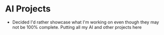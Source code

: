 # AI Projects
- Decided I'd rather showcase what I'm working on even though they may not be 100% complete. Putting all my AI and other projects here
